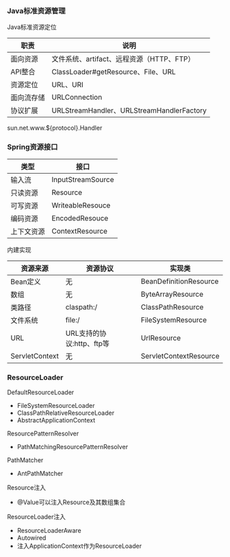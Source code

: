 ### Java标准资源管理

Java标准资源定位

| 职责       | 说明                                      |
| ---------- | ----------------------------------------- |
| 面向资源   | 文件系统、artifact、远程资源（HTTP、FTP） |
| API整合    | ClassLoader#getResource、File、URL        |
| 资源定位   | URL、URI                                  |
| 面向流存储 | URLConnection                             |
| 协议扩展   | URLStreamHandler、URLStreamHandlerFactory |

sun.net.www.${protocol}.Handler

### Spring资源接口

| 类型       | 接口              |
| ---------- | ----------------- |
| 输入流     | InputStreamSource |
| 只读资源   | Resource          |
| 可写资源   | WriteableResouce  |
| 编码资源   | EncodedResouce    |
| 上下文资源 | ContextResource   |

内建实现

| 资源来源       | 资源协议                  | 实现类                 |
| -------------- | ------------------------- | ---------------------- |
| Bean定义       | 无                        | BeanDefinitionResource |
| 数组           | 无                        | ByteArrayResource      |
| 类路径         | claspath:/                | ClassPathResource      |
| 文件系统       | file:/                    | FileSystemResource     |
| URL            | URL支持的协议:http、ftp等 | UrlResource            |
| ServletContext | 无                        | ServletContextResource |

### ResourceLoader

DefaultResourceLoader

* FileSystemResourceLoader
* ClassPathRelativeResourceLoader
* AbstractApplicationContext

ResourcePatternResolver

* PathMatchingResourcePatternResolver

PathMatcher

* AntPathMatcher

Resource注入

* @Value可以注入Resource及其数组集合

ResourceLoader注入

* ResourceLoaderAware
* Autowired
* 注入ApplicationContext作为ResourceLoader

